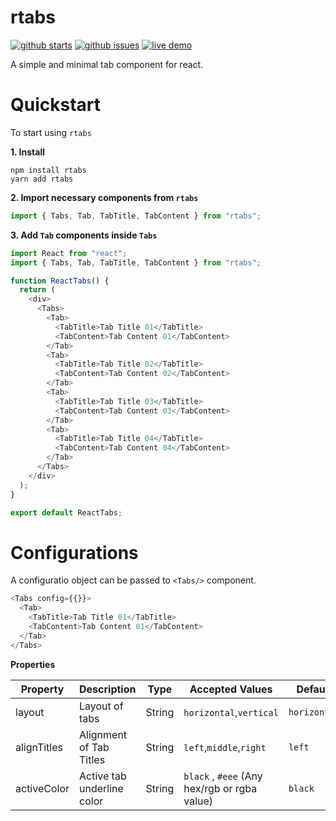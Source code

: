 # rtabs

[![github starts](https://img.shields.io/github/stars/dmcshehan/rtabs)](https://github.com/dmcshehan/rtabs/stargazers) [![github issues](https://img.shields.io/github/issues/dmcshehan/rtabs)](https://github.com/dmcshehan/rtabs/issues) [![live demo](https://img.shields.io/badge/Demo-online-success?logo=firebase&style=plastic)](https://react-yw39qt.stackblitz.io)

A simple and minimal tab component for react.

# Quickstart

To start using `rtabs`

**1. Install**

```shell
npm install rtabs
yarn add rtabs
```

**2. Import necessary components from `rtabs`**

```js
import { Tabs, Tab, TabTitle, TabContent } from "rtabs";
```

**3. Add `Tab` components inside `Tabs`**

```js
import React from "react";
import { Tabs, Tab, TabTitle, TabContent } from "rtabs";

function ReactTabs() {
  return (
    <div>
      <Tabs>
        <Tab>
          <TabTitle>Tab Title 01</TabTitle>
          <TabContent>Tab Content 01</TabContent>
        </Tab>
        <Tab>
          <TabTitle>Tab Title 02</TabTitle>
          <TabContent>Tab Content 02</TabContent>
        </Tab>
        <Tab>
          <TabTitle>Tab Title 03</TabTitle>
          <TabContent>Tab Content 03</TabContent>
        </Tab>
        <Tab>
          <TabTitle>Tab Title 04</TabTitle>
          <TabContent>Tab Content 04</TabContent>
        </Tab>
      </Tabs>
    </div>
  );
}

export default ReactTabs;
```

# Configurations

A configuratio object can be passed to `<Tabs/>` component.

```js
<Tabs config={{}}>
  <Tab>
    <TabTitle>Tab Title 01</TabTitle>
    <TabContent>Tab Content 01</TabContent>
  </Tab>
</Tabs>
```

**Properties**

| Property    | Description                | Type   | Accepted Values                              | Default      |
| ----------- | -------------------------- | ------ | -------------------------------------------- | ------------ |
| layout      | Layout of tabs             | String | `horizontal`,`vertical`                      | `horizontal` |
| alignTitles | Alignment of Tab Titles    | String | `left`,`middle`,`right`                      | `left`       |
| activeColor | Active tab underline color | String | `black` , `#eee` (Any hex/rgb or rgba value) | `black`      |
